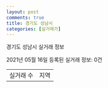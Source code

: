 ```yaml
---
layout: post
comments: true
title: 경기도 성남시
categories: [실거래가]
---
```


경기도 성남시 실거래 정보

2021년 05월 16일 등록된 실거래 정보: 0건


<table>
  <tr>
    <td>실거래 수</td>
    <td>지역</td>
  </tr>

  

</table>
    